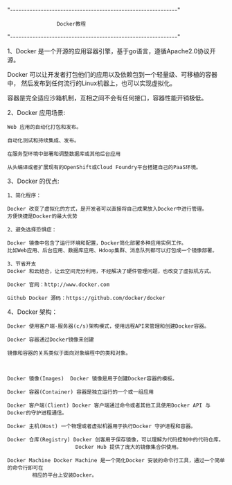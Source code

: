 
"------------------------------------------------------------"

					Docker教程

"------------------------------------------------------------"

1、Docker 是一个开源的应用容器引擎，基于go语言，遵循Apache2.0协议开源。

   Docker 可以让开发者打包他们的应用以及依赖包到一个轻量级、可移植的容器中，
   然后发布到任何流行的Linux机器上，也可以实现虚拟化。

   容器是完全适应沙箱机制，互相之间不会有任何接口，容器性能开销极低。


2、Docker 应用场景:
	
	Web 应用的自动化打包和发布。

	自动化测试和持续集成、发布。

	在服务型环境中部署和调整数据库或其他后台应用

	从头编译或者扩展现有的OpenShift或Cloud Foundry平台搭建自己的PaaS环境。


3、Docker 的优点:

	1、简化程序：
		
	Docker 改变了虚拟化的方式，是开发者可以直接将自己成果放入Docker中进行管理。
	方便快捷是Docker的最大优势

	2、避免选择恐惧症：

	Docker 镜像中包含了运行环境和配置，Docker简化部署多种应用实例工作。
	比如Web应用、后台应用、数据库应用、Hdoop集群、消息队列都可以打包成一个镜像部署。

	3、节省开支
	Docker 和云结合，让云空间充分利用，不经解决了硬件管理问题，也改变了虚拟机方式。

	Docker 官网：http://www.docker.com

	Github Docker 源码：https://github.com/docker/docker


4、Docker 架构：

	Docker 使用客户端-服务器(c/s)架构模式，使用远程API来管理和创建Docker容器。

	Docker 容器通过Docker镜像来创建

	镜像和容器的关系类似于面向对象编程中的类和对象。



	Docker 镜像(Images)  Docker 镜像是用于创建Docker容器的模板。

	Docker 容器(Container) 容器是独立运行的一个或一组应用

	Docker 客户端(Client) Docker 客户端通过命令或者其他工具使用Docker API 与Docker的守护进程通信。

	Docker 主机(Host) 一个物理或者虚拟机器用于执行Docker 守护进程和容器。

	Docker 仓库(Registry) Docker 创客用于保存镜像，可以理解为代码控制中的代码仓库。
						  Docker Hub 提供了庞大的镜像集合供使用。

	Docker Machine Docker Machine 是一个简化Docker 安装的命令行工具，通过一个简单的命令行即可在
			相应的平台上安装Docker。

	
	





































































